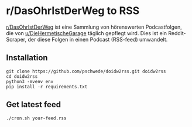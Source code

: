 # r/DasOhrIstDerWeg to RSS

[r/DasOhrIstDerWeg](https://www.reddit.com/r/DasOhrIstDerWeg) ist eine Sammlung von hörenswerten Podcastfolgen, die von [u/DieHermetischeGarage](u/DieHemetischeGarage) täglich gepflegt wird.
Dies ist ein Reddit-Scraper, der diese Folgen in einen Podcast (RSS-feed) umwandelt. 

## Installation

```
git clone https://github.com/pschwede/doidw2rss.git doidw2rss
cd doidw2rss
python3 -mvenv env
pip install -r requirements.txt
```

## Get latest feed
```
./cron.sh your-feed.rss
```
